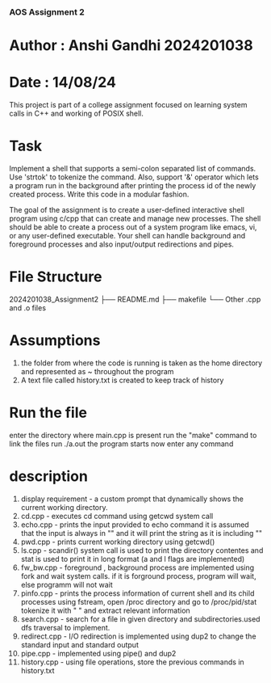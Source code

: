 ### AOS Assignment 2

# Author : Anshi Gandhi 2024201038
# Date : 14/08/24

This project is part of a college assignment focused on learning system calls in C++ and working of POSIX shell.

# Task
Implement a shell that supports a semi-colon separated list of commands. Use 'strtok' to tokenize
the command. Also, support '&' operator which lets a program run in the background after printing
the process id of the newly created process. Write this code in a modular fashion.

The goal of the assignment is to create a user-defined interactive shell program using
c/cpp that can create and manage new processes. The shell should be able to create
a process out of a system program like emacs, vi, or any user-defined executable.
Your shell can handle background and foreground processes and also input/output
redirections and pipes.

# File Structure
2024201038_Assignment2
├── README.md
├── makefile
└── Other .cpp and .o files

# Assumptions
 1. the folder from where the code is running is taken as the home directory and represented as ~ throughout the program
 2. A text file called history.txt is created to keep track of history

# Run the file
enter the directory where main.cpp is present
run the "make" command to link the files
run ./a.out
the program starts
now enter any command

# description
1. display requirement - a custom prompt that dynamically shows the current working directory.
2. cd.cpp - executes cd command using getcwd system call
3. echo.cpp - prints the input provided to echo command it is assumed that the input is always in "" and it will print the string as it is including ""
4. pwd.cpp - prints current working directory using getcwd()
5. ls.cpp - scandir() system call is used to print the directory contentes and stat is used to print it in long format (a and l flags are implemented)
6. fw_bw.cpp - foreground , background process are implemented using fork and wait system calls. if it is forground process, program will wait, else programm will not wait
7. pinfo.cpp - prints the process information of current shell and its child processes using fstream, open /proc directory and go to /proc/pid/stat tokenize it with " " and extract relevant information
8. search.cpp - search for a file in given directory and subdirectories.used dfs traversal to implement.
9. redirect.cpp - I/O redirection is implemented using dup2 to change the standard input and standard output
10. pipe.cpp - implemented using pipe() and dup2
11. history.cpp - using file operations, store the previous commands in history.txt
